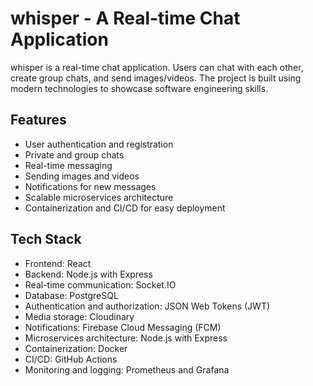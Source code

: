 # whisper - A Real-time Chat Application

whisper is a real-time chat application. Users can chat with each other, create group chats, and send images/videos. The project is built using modern technologies to showcase software engineering skills.

## Features

- User authentication and registration
- Private and group chats
- Real-time messaging
- Sending images and videos
- Notifications for new messages
- Scalable microservices architecture
- Containerization and CI/CD for easy deployment

## Tech Stack

- Frontend: React
- Backend: Node.js with Express
- Real-time communication: Socket.IO
- Database: PostgreSQL
- Authentication and authorization: JSON Web Tokens (JWT)
- Media storage: Cloudinary
- Notifications: Firebase Cloud Messaging (FCM)
- Microservices architecture: Node.js with Express
- Containerization: Docker
- CI/CD: GitHub Actions
- Monitoring and logging: Prometheus and Grafana
